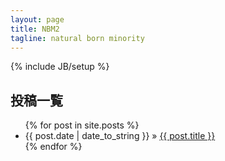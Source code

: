```yaml
---
layout: page
title: NBM2
tagline: natural born minority
---
```

{% include JB/setup %}

## 投稿一覧

<ul class="posts">
  {% for post in site.posts %}
    <li><span>{{ post.date | date_to_string }}</span> &raquo; <a href="{{ BASE_PATH }}{{ post.url }}">{{ post.title }}</a></li>
  {% endfor %}
</ul>
